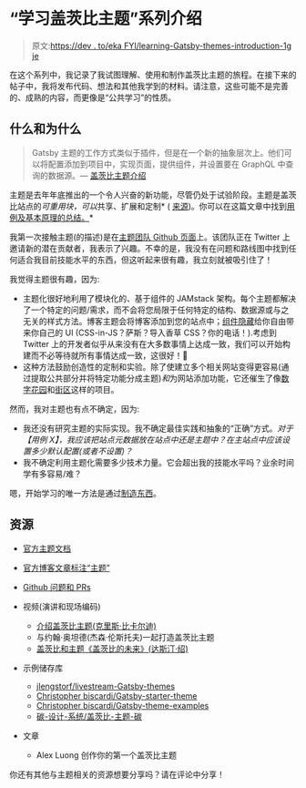 # “学习盖茨比主题”系列介绍

> 原文:[https://dev . to/eka FYI/learning-Gatsby-themes-introduction-1g je](https://dev.to/ekafyi/learning-gatsby-themes-introduction-1gje)

在这个系列中，我记录了我试图理解、使用和制作盖茨比主题的旅程。在接下来的帖子中，我将发布代码、想法和其他我学到的材料。请注意，这些可能不是完善的、成熟的内容，而更像是“公共学习”的性质。

## [](#what-and-why)什么和为什么

> Gatsby 主题的工作方式类似于插件，但是在一个新的抽象层次上。他们可以将配置添加到项目中，实现页面，提供组件，并设置要在 GraphQL 中查询的数据源。— [盖茨比主题介绍](https://www.gatsbyjs.org/docs/themes/introduction/#how-do-they-work)

主题是去年年底推出的一个令人兴奋的新功能，尽管仍处于试验阶段。主题是盖茨比站点的*可重用块，可以*共享、扩展和定制* ( [来源](https://youtu.be/SV2zu9FvUTw?t=406))。你可以在这篇文章中找到[用例及基本原理的总结。](https://www.gatsbyjs.org/blog/2019-01-31-why-themes/#who-are-themes-for)*

我第一次接触主题(的描述)是在[主题团队 Github 页面](https://github.com/orgs/gatsbyjs/teams/themes/discussions/)上。该团队正在 Twitter 上邀请新的潜在贡献者，我表示了兴趣。不幸的是，我没有在问题和路线图中找到任何适合我目前技能水平的东西，但这听起来很有趣，我立刻就被吸引住了！

我觉得主题很有趣，因为:

*   主题化很好地利用了模块化的、基于组件的 JAMstack 架构。每个主题都解决了一个特定的问题/需求，而不会将您局限于任何特定的结构、数据源或与之无关的样式方法。博客主题会将博客添加到您的站点中；[组件隐藏](https://www.gatsbyjs.org/blog/2019-01-29-themes-update-child-theming-and-component-shadowing/)给你自由带来你自己的 UI (CSS-in-JS？萨斯？导入香草 CSS？你的电话！).考虑到 Twitter 上的开发者似乎从来没有在大多数事情上达成一致，我们可以开始构建而不必等待就所有事情达成一致，这很好！😬
*   这种方法鼓励创造性的定制和实验。除了使建立多个相关网站变得更容易(通过提取公共部分并将特定功能分成主题)*和*为网站添加功能，它还催生了像[数字花园](https://github.com/johno/digital-garden)和[街区](https://github.com/blocks/blocks)这样的项目。

然而，我对主题也有点不确定，因为:

*   我还没有研究主题的实际实现。我不确定最佳实践和抽象的“正确”方式。*对于【用例 X】，我应该把站点元数据放在站点中还是主题中？在主站点中应该设置多少默认配置(或者不设置)？*
*   我不确定利用主题化需要多少技术力量。它会超出我的技能水平吗？业余时间学有多容易/难？

嗯，开始学习的唯一方法是通过[制造东西](https://dev.to/ekafyi/using-gatsby-themes-in-a-non-theme-starter-54c7)。

## [](#resources)资源

*   [官方主题文档](https://www.gatsbyjs.org/docs/themes/)
*   [官方博客文章标注“主题”](https://www.gatsbyjs.org/blog/tags/themes/)
*   [Github 问题和 PRs](https://github.com/gatsbyjs/gatsby/issues?utf8=%E2%9C%93&q=label%3A%22topic%3A+themes%22+)

*   视频(演讲和现场编码)

    *   [介绍盖茨比主题(克里斯·比卡尔迪)](https://www.youtube.com/watch?v=wX84vXBpMR8)
    *   与约翰·奥坦德(杰森·伦斯托夫)一起打造盖茨比主题
    *   [盖茨比和主题《盖茨比的未来》(达斯汀·绍)](https://www.youtube.com/watch?v=SV2zu9FvUTw)
*   示例储存库

    *   [jlengstorf/livestream-Gatsby-themes](https://github.com/jlengstorf/livestream-gatsby-themes)
    *   [Christopher biscardi/Gatsby-starter-theme](https://github.com/ChristopherBiscardi/gatsby-starter-theme)
    *   [Christopher biscardi/Gatsby-theme-examples](https://github.com/ChristopherBiscardi/gatsby-theme-examples)
    *   [碳-设计-系统/盖茨比-主题-碳](https://github.com/carbon-design-system/gatsby-theme-carbon/)
*   文章

    *   Alex Luong 创作你的第一个盖茨比主题

你还有其他与主题相关的资源想要分享吗？请在评论中分享！